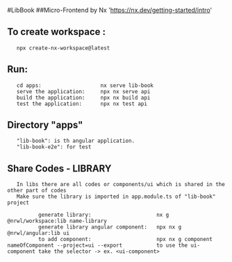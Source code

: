 #LibBook
##Micro-Frontend by Nx 'https://nx.dev/getting-started/intro'
## To create workspace :
       npx create-nx-workspace@latest
## Run:
       cd apps:                   nx serve lib-book
       serve the application:     npx nx serve api
       build the application:     npx nx build api
       test the application:      npx nx test api

## Directory "apps"
       "lib-book": is th angular application.
       "lib-book-e2e": for test


## Share Codes - LIBRARY
       In libs there are all codes or components/ui which is shared in the other part of codes
       Make sure the library is imported in app.module.ts of "lib-book" project

              generate library:                     nx g @nrwl/workspace:lib name-library
              generate library angular component:   npx nx g @nrwl/angular:lib ui
              to add component:                     npx nx g component nameOfComponent --project=ui --export           to use the ui-component take the selector -> ex. <ui-component>


